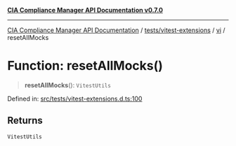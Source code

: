 [**CIA Compliance Manager API Documentation v0.7.0**](../../../../../README.md)

***

[CIA Compliance Manager API Documentation](../../../../../modules.md) / [tests/vitest-extensions](../../../README.md) / [vi](../README.md) / resetAllMocks

# Function: resetAllMocks()

> **resetAllMocks**(): `VitestUtils`

Defined in: [src/tests/vitest-extensions.d.ts:100](https://github.com/Hack23/cia-compliance-manager/blob/a904e43458f81faf7066f9da9fc149cc9f6e236d/src/tests/vitest-extensions.d.ts#L100)

## Returns

`VitestUtils`
